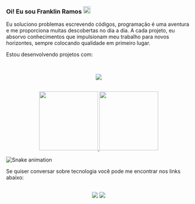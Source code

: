 <!-- <br> -->

### Oi! Eu sou Franklin Ramos <img src="https://raw.githubusercontent.com/MartinHeinz/MartinHeinz/master/wave.gif" width="20em">

Eu soluciono problemas escrevendo códigos, programação é uma aventura e me proporciona muitas descobertas no dia a dia. A cada projeto, eu absorvo conhecimentos que impulsionam meu trabalho para novos horizontes, sempre colocando qualidade em primeiro lugar.

Estou desenvolvendo projetos com:

<br>
<p align="center">
<!-- <p> -->
  <a href="https://www.linkedin.com/in/franklinrms/">
    <img src="https://skillicons.dev/icons?i=js,ts,html,css,react,redux,git,docker,nodejs,mysql,firebase&theme=dark" />
  </a>
</p>
<br>
<div align="center">
  <a href="https://www.linkedin.com/in/franklinrms/">
<!--   <img height="160em" src="https://github-readme-streak-stats.herokuapp.com?user=franklinrms&theme=github-dark-blue&hide_border=true&date_format=j%20M%5B%20Y%5D"/> -->
<!--    <br> -->
  <img height="160em" src="https://github-readme-stats.vercel.app/api?username=franklinrms&show_icons=true&theme=github_dark&include_all_commits=true&count_private=true&hide_border=true"/>
  <img height="160em" src="https://github-readme-stats.vercel.app/api/top-langs/?username=franklinrms&layout=compact&langs_count=7&theme=github_dark&hide_border=true"/>
    </a>
</div>

![Snake animation](https://github.com/franklinrms/franklinrms/blob/output/github-contribution-grid-snake.svg)
  
  
Se quiser conversar sobre tecnologia você pode me encontrar nos links abaixo:

<br>

<div align="center">
  <a href="https://www.linkedin.com/in/franklinrms/" target="_blank"><img src="https://img.shields.io/badge/linkedin-%23181717.svg?style=for-the-badge&logo=linkedin&logoColor=1E6BE1&color=0D1117"></a> 
  <a href="mailto:franklinramos@outlook.com" target="_blank"><img src="https://img.shields.io/badge/Email-%23181717?style=for-the-badge&logo=microsoft-outlook&logoColor=1E6BE1&color=0D1117"></a> 
<!--   <a href="https://" target="_blank"><img src="https://img.shields.io/badge/Portfolio-%23181717.svg?style=for-the-badge&logo=react&logoColor=1E6BE1&color=0D1117"></a> -->
</div>

<br>

